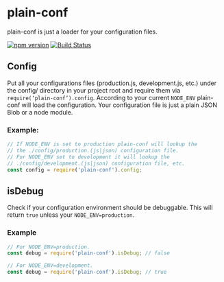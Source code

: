# plain-conf
plain-conf is just a loader for your configuration files. 

[![npm version](https://badge.fury.io/js/plain-conf.svg)](https://badge.fury.io/js/plain-conf)
[![Build Status](https://travis-ci.org/l-urence/plain-conf.svg)](https://travis-ci.org/l-urence/plain-conf)


## Config
Put all your configurations files (production.js, development.js, etc.) under the config/ directory in your project root and require them via `require(‘plain-conf’).config`. According to your current `NODE_ENV` plain-conf will load the configuration. Your configuration file is just a plain JSON Blob or a node module.

### Example: 
```JavaScript
// If NODE_ENV is set to production plain-conf will lookup the 
// the ./config/production.(js|json) configuration file. 
// For NODE_ENV set to development it will lookup the 
// ./config/development.(js|json) configuration file, etc.
const config = require('plain-conf').config;
``` 

## isDebug
Check if your configuration environment should be debuggable. This will return `true` unless your `NODE_ENV=production`.

### Example
```JavaScript
// For NODE_ENV=production.
const debug = require('plain-conf').isDebug; // false

// For NODE_ENV=development.
const debug = require('plain-conf').isDebug; // true
```


